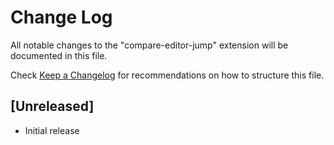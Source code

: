 # Change Log

All notable changes to the "compare-editor-jump" extension will be documented in this file.

Check [Keep a Changelog](http://keepachangelog.com/) for recommendations on how to structure this file.

## [Unreleased]

- Initial release